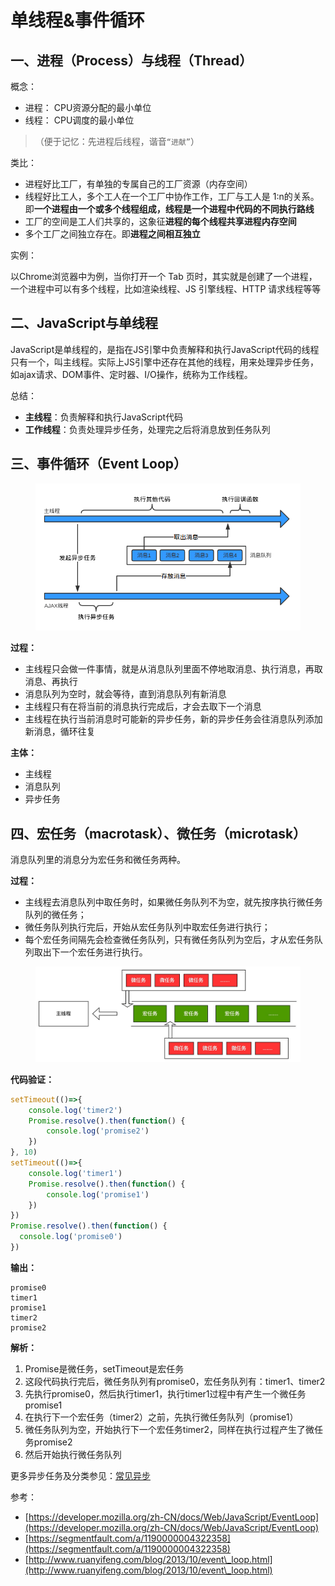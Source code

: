 # 单线程&事件循环

## 一、进程（Process）与线程（Thread） <a href="#e4-b8-80-e8-bf-9b-e7-a8-8bprocess-e4-b8-8e-e7-ba-bf-e7-a8-8bthread" id="e4-b8-80-e8-bf-9b-e7-a8-8bprocess-e4-b8-8e-e7-ba-bf-e7-a8-8bthread"></a>

概念：

* 进程： CPU资源分配的最小单位
* 线程： CPU调度的最小单位

> （便于记忆：先进程后线程，谐音`“进献”`）

类比：

* 进程好比工厂，有单独的专属自己的工厂资源（内存空间）
* 线程好比工人，多个工人在一个工厂中协作工作，工厂与工人是 1:n的关系。即**一个进程由一个或多个线程组成，线程是一个进程中代码的不同执行路线**
* 工厂的空间是工人们共享的，这象征**进程的每个线程共享进程内存空间**
* 多个工厂之间独立存在。即**进程之间相互独立**

实例：

以Chrome浏览器中为例，当你打开一个 Tab 页时，其实就是创建了一个进程，一个进程中可以有多个线程，比如渲染线程、JS 引擎线程、HTTP 请求线程等等



## 二、JavaScript与单线程

JavaScript是单线程的，是指在JS引擎中负责解释和执行JavaScript代码的线程只有一个，叫主线程。实际上JS引擎中还存在其他的线程，用来处理异步任务，如ajax请求、DOM事件、定时器、I/O操作，统称为工作线程。

总结：

* **主线程**：负责解释和执行JavaScript代码
* **工作线程**：负责处理异步任务，处理完之后将消息放到任务队列



## 三、事件循环（Event Loop）

<figure><img src="../../../../.gitbook/assets/image (5).png" alt=""><figcaption></figcaption></figure>

**过程：**

* 主线程只会做一件事情，就是从消息队列里面不停地取消息、执行消息，再取消息、再执行
* 消息队列为空时，就会等待，直到消息队列有新消息
* 主线程只有在将当前的消息执行完成后，才会去取下一个消息
* 主线程在执行当前消息时可能新的异步任务，新的异步任务会往消息队列添加新消息，循环往复

**主体：**

* 主线程
* 消息队列
* 异步任务

## 四、宏任务（macrotask）、微任务（microtask）

消息队列里的消息分为宏任务和微任务两种。

**过程：**

* 主线程去消息队列中取任务时，如果微任务队列不为空，就先按序执行微任务队列的微任务；
* 微任务队列执行完后，开始从宏任务队列中取宏任务进行执行；
* 每个宏任务间隔先会检查微任务队列，只有微任务队列为空后，才从宏任务队列取出下一个宏任务进行执行。

<figure><img src="../../../../.gitbook/assets/macrotask.jpg" alt=""><figcaption></figcaption></figure>

**代码验证：**

```javascript
setTimeout(()=>{
    console.log('timer2')
    Promise.resolve().then(function() {
        console.log('promise2')
    })
}, 10)
setTimeout(()=>{
    console.log('timer1')
    Promise.resolve().then(function() {
        console.log('promise1')
    })
})
Promise.resolve().then(function() {
  console.log('promise0')
})
```

**输出：**

```
promise0
timer1
promise1
timer2
promise2
```

**解析：**

1. Promise是微任务，setTimeout是宏任务
2. 这段代码执行完后，微任务队列有promise0，宏任务队列有：timer1、timer2
3. 先执行promise0，然后执行timer1，执行timer1过程中有产生一个微任务promise1
4. 在执行下一个宏任务（timer2）之前，先执行微任务队列（promise1）
5. 微任务队列为空，开始执行下一个宏任务timer2，同样在执行过程产生了微任务promise2
6. 然后开始执行微任务队列

更多异步任务及分类参见：[常见异步](chang-jian-yi-bu.md)



参考：

* [https://developer.mozilla.org/zh-CN/docs/Web/JavaScript/EventLoop](https://developer.mozilla.org/zh-CN/docs/Web/JavaScript/EventLoop)
* [https://segmentfault.com/a/1190000004322358](https://segmentfault.com/a/1190000004322358)
* [http://www.ruanyifeng.com/blog/2013/10/event\_loop.html](http://www.ruanyifeng.com/blog/2013/10/event\_loop.html)
